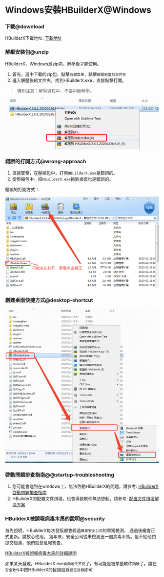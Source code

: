 # Windows安裝HBuilderX@Windows

### 下載@download

HBuilderX下載地址: [下載地址](https://www.dcloud.io/hbuilderx.html)

### 解壓安裝包@unzip

HBuilderX，Windows爲zip包，解壓後才能使用。

1. 首先，選中下載的zip包，點擊`右鍵菜單`，點擊`解壓到當前文件夾`
2. 進入解壓後的文件夾，找到HBuilderX.exe，直接點擊打開。

> 特別注意：解壓過程中，不要中斷解壓。

<img src="/static/snapshots/tutorial/install_windows.png" />

### 錯誤的打開方式@wrong-approach

1. 直接雙擊，在壓縮包中，打開`HBuilderX.exe`是錯誤的。
2. 從壓縮包中，把`HBuilderX.exe`拖到桌面也是錯誤的。

錯誤的打開方式：

<img src="/static/snapshots/tutorial/windows_error_open.min.png" style="zoom:80%" />

### 創建桌面快捷方式@desktop-shortcut

<img src="/static/snapshots/tutorial/create_shortcut.png" style="zoom:80%" />

### 啓動問題排查指南@@startup-troubleshooting

1. 您可能會碰到在windows上，無法啓動HBuilderX的問題，請參考: [HBuilderX啓動問題排查指南](/Tutorial/Questions/WindowsStart)
2. HBuilderX的配置文件損壞，也會導致軟件無法啓動，請參考: [配置文件損壞解決方案](/Tutorial/Questions/WindowsStart?id=_4-配置文件損壞)

### HBuilderX被誤報病毒木馬的說明@security

首先說明，HBuilderX每次發版都會經過`專業安全公司`的單獨檢測。 通過後纔會正式更新。請放心使用。 幾年來，安全公司從未檢測出一個病毒木馬。但不給他們提交檢測，他們就會亂報警告。

[HBuilderX被誤報病毒木馬的詳細說明](/Tutorial/Security)

如果某天發現，HBuilderX.exe`自動消失不見`了，有可能是被某些軟件`隔離`了。請在`安全軟件`中把HBuilderX的目錄設爲`信任目錄`即可

